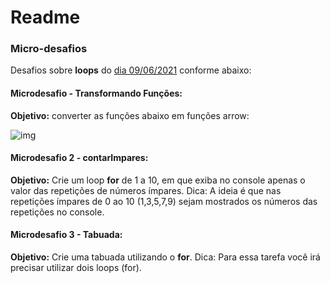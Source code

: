 # Readme



### **Micro-desafios**

Desafios sobre **loops** do <u>dia 09/06/2021</u> conforme abaixo:



#### Microdesafio  - Transformando Funções:



**Objetivo:** converter as funções abaixo em funções arrow:



![img](https://i.imgur.com/6cHiDSd.png)



#### Microdesafio 2 - contarImpares:



**Objetivo:** Crie um loop **for** de 1 a 10, em que exiba no console apenas o valor das repetições de números ímpares. Dica: A ideia é que nas repetições ímpares de 0 ao 10 (1,3,5,7,9) sejam mostrados os números das repetições no console.



#### Microdesafio 3 - Tabuada:



**Objetivo:** Crie uma tabuada utilizando o **for**. Dica: Para essa tarefa você irá precisar utilizar dois loops (for).